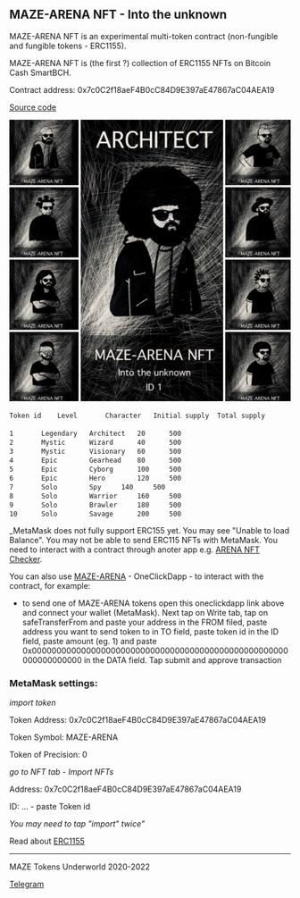 ## MAZE-ARENA NFT - Into the unknown

MAZE-ARENA NFT is an experimental multi-token contract (non-fungible and fungible tokens - ERC1155).

MAZE-ARENA NFT is (the first ?) collection of ERC1155 NFTs on Bitcoin Cash SmartBCH.

Contract address: 0x7c0C2f18aeF4B0cC84D9E397aE47867aC04AEA19

[Source code](contracts/MazeArena.sol)

![MAZE-ARENA NFTs](checker/img/allarena.png)

```
Token id	Level		Character	Initial supply	Total supply		

1	 	Legendary	Architect	20		500
2 		Mystic		Wizard		40		500
3 		Mystic		Visionary	60		500
4 		Epic		Gearhead	80		500
5 		Epic		Cyborg		100		500
6		Epic		Hero		120		500
7 		Solo		Spy		140		500
8 		Solo		Warrior		160		500
9 		Solo		Brawler		180		500
10 		Solo		Savage		200		500
```

_MetaMask does not fully support ERC155 yet. You may see "Unable to load Balance". You may not be able to send ERC115 NFTs with MetaMask. You need to interact with a contract through anoter app e.g. [ARENA NFT Checker](https://mazetoken.github.io/arena/checker).

You can also use [MAZE-ARENA](https://oneclickdapp.com/koala-yes) - OneClickDapp - to interact with the contract, for example:

- to send one of MAZE-ARENA tokens open this oneclickdapp link above and connect your wallet (MetaMask). Next tap on Write tab, tap on safeTransferFrom and paste your address in the FROM filed, paste address you want to send token to in TO field, paste token id in the ID field, paste amount (eg. 1) and paste 0x0000000000000000000000000000000000000000000000000000000000000000 in the DATA field. Tap submit and approve transaction


### MetaMask settings:

_import token_

Token Address: 0x7c0C2f18aeF4B0cC84D9E397aE47867aC04AEA19

Token Symbol: MAZE-ARENA

Token of Precision: 0

_go to NFT tab - Import NFTs_

Address: 0x7c0C2f18aeF4B0cC84D9E397aE47867aC04AEA19

ID: ... - paste Token id

_You may need to tap "import" twice"_

Read about [ERC1155](https://eips.ethereum.org/EIPS/eip-1155)

------------------------------------------------------------------------------------
MAZE Tokens Underworld 2020-2022

[Telegram](https://t.me/mazetokens)

